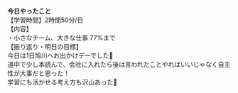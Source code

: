 **今日やったこと**<br>
【学習時間】2時間50分/日<br>
【内容】<br>
・小さなチーム、大きな仕事 77%まで<br>
【振り返り・明日の目標】<br>
今日は1日旭川へお出かけデーでした🚙<br>
道中で少し本読んで、会社に入れたら後は言われたことやればいいじゃなく自主性が大事だと思った！<br>
学習にも活かせる考え方も沢山あった🙂<br>